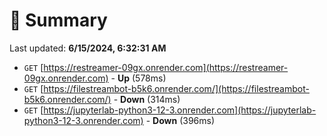 # 📖 Summary
Last updated: **6/15/2024, 6:32:31 AM**

- `GET` [https://restreamer-09gx.onrender.com](https://restreamer-09gx.onrender.com) - **Up** (578ms)
- `GET` [https://filestreambot-b5k6.onrender.com/](https://filestreambot-b5k6.onrender.com/) - **Down** (314ms)
- `GET` [https://jupyterlab-python3-12-3.onrender.com](https://jupyterlab-python3-12-3.onrender.com) - **Down** (396ms)
